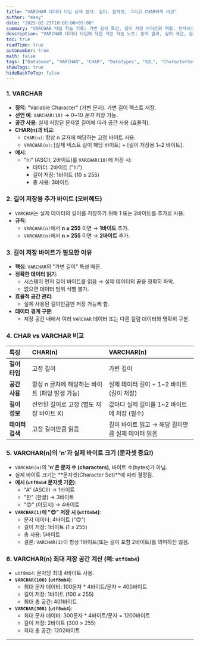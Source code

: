 ```yaml
---
title: "VARCHAR 데이터 타입 상세 분석: 길이, 문자셋, 그리고 CHAR와의 비교"
author: "easy"
date: "2025-02-25T10:00:00+09:00"
summary: "VARCHAR 타입 학습 기록: 가변 길이 특성, 길이 저장 바이트의 역할, 문자셋(utf8mb4 등)에 따른 저장 공간 변화, CHAR와의 차이점 요약."
description: "VARCHAR 데이터 타입에 대한 개인 학습 노트: 동작 원리, 길이 계산, 문자셋 관계, CHAR 타입과의 비교 등을 중심으로 정리."
toc: true
readTime: true
autonumber: true
math: false
tags: ["Database", "VARCHAR", "CHAR", "DataTypes", "SQL", "CharacterSets", "utf8mb4"]
showTags: true
hideBackToTop: false
---
```


### 1. VARCHAR

* **정의**: "Variable Character" (가변 문자). 가변 길이 텍스트 저장.
* **선언 예**: `VARCHAR(10)` → 0~10 *문자* 저장 가능.
* **공간 사용**: 실제 저장된 문자열 길이에 따라 공간 사용 (효율적).
* **CHAR(n)과 비교**:
    * `CHAR(n)`: 항상 n 글자에 해당하는 고정 바이트 사용.
    * `VARCHAR(n)`: [실제 텍스트 길이 해당 바이트] + [길이 저장용 1~2 바이트].
* **예시**:
    * "hi" (ASCII, 2바이트)를 `VARCHAR(10)`에 저장 시:
        * 데이터: 2바이트 ("hi")
        * 길이 저장: 1바이트 (10 ≤ 255)
        * 총 사용: 3바이트

### 2. 길이 저장용 추가 바이트 (오버헤드)

* `VARCHAR`는 실제 데이터의 길이를 저장하기 위해 1 또는 2바이트를 추가로 사용.
* **규칙**:
    * `VARCHAR(n)`에서 **n ≤ 255** 이면 → **1바이트** 추가.
    * `VARCHAR(n)`에서 **n > 255** 이면 → **2바이트** 추가.

### 3. 길이 저장 바이트가 필요한 이유

* **핵심**: `VARCHAR`의 "가변 길이" 특성 때문.
* **정확한 데이터 읽기**:
    * 시스템이 먼저 길이 바이트를 읽음 → 실제 데이터의 끝을 정확히 파악.
    * 없으면 데이터 범위 식별 불가.
* **효율적 공간 관리**:
    * 실제 사용된 길이만큼만 저장 가능케 함.
* **데이터 경계 구분**:
    * 저장 공간 내에서 여러 `VARCHAR` 데이터 또는 다른 컬럼 데이터와 명확히 구분.

### 4. CHAR vs VARCHAR 비교

| 특징           | CHAR(n)                                  | VARCHAR(n)                                       |
| :------------- | :--------------------------------------- | :----------------------------------------------- |
| **길이 타입** | 고정 길이                                | 가변 길이                                        |
| **공간 사용** | 항상 n 글자에 해당하는 바이트 (패딩 발생 가능) | 실제 데이터 길이 + 1~2 바이트 (길이 저장)      |
| **길이 정보** | 선언된 길이로 고정 (별도 저장 바이트 X)    | 값마다 실제 길이를 1~2 바이트에 저장 (필수)    |
| **데이터 검색** | 고정 길이만큼 읽음                       | 길이 바이트 읽고 → 해당 길이만큼 실제 데이터 읽음 |

### 5. VARCHAR(n)의 'n'과 실제 바이트 크기 (문자셋 중요!)

* `VARCHAR(n)`의 **'n'은 문자 수 (characters)**, 바이트 수(bytes)가 아님.
* 실제 바이트 크기는 **문자셋(Character Set)**에 따라 결정됨.
* **예시 (`utf8mb4` 문자셋 기준)**:
    * "A" (ASCII) → 1바이트
    * "한" (한글) → 3바이트
    * "😊" (이모지) → 4바이트
* **`VARCHAR(1)`에 "😊" 저장 시 (`utf8mb4`)**:
    * 문자 데이터: 4바이트 ("😊")
    * 길이 저장: 1바이트 (1 ≤ 255)
    * 총 사용: 5바이트
    * 결론: `VARCHAR(1)`이 항상 1바이트(또는 길이 포함 2바이트)를 의미하진 않음.

### 6. VARCHAR(n) 최대 저장 공간 계산 (예: `utf8mb4`)

* `utf8mb4`: 문자당 최대 4바이트 사용.
* **`VARCHAR(100)` (`utf8mb4`)**:
    * 최대 문자 데이터: 100문자 * 4바이트/문자 = 400바이트
    * 길이 저장: 1바이트 (100 ≤ 255)
    * 최대 총 공간: 401바이트
* **`VARCHAR(300)` (`utf8mb4`)**:
    * 최대 문자 데이터: 300문자 * 4바이트/문자 = 1200바이트
    * 길이 저장: 2바이트 (300 > 255)
    * 최대 총 공간: 1202바이트

---